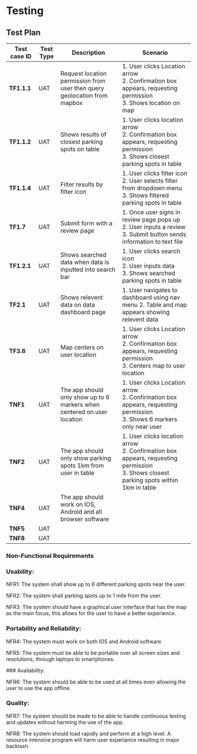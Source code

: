 # Testing

## Test Plan

| Test case ID | Test Type | Description | Scenario |
|--------------------------------------|---------------------|---------------------|---------------------|
| **TF1.1.1** | UAT | Request location permission from user then query geolocation from mapbox  | 1. User clicks Location arrow <br> 2. Confirmation box appears, requesting permission <br> 3. Shows location on map  |
| **TF1.1.2** | UAT | Shows results of closest parking spots on table | 1. User clicks location arrow <br> 2. Confirmation box appears, requesting permission <br> 3. Shows closest parking spots in table  |
| **TF1.1.4** | UAT | Filter results by filter icon | 1. User clicks filter icon <br> 2. User selects filter from dropdown menu <br> 3. Shows filtered parking spots in table |
| **TF1.7** | UAT | Submit form with a review page | 1. Once user signs in review page pops up <br> 2. User inputs a review <br> 3. Submit button sends information to text file  |
| **TF1.2.1** | UAT | Shows searched data when data is inputted into search bar | 1. User clicks search icon <br> 2. User inputs data <br> 3. Shows searched parking spots in table |
| **TF2.1** | UAT | Shows relevent data on data dashboard page | 1. User navigates to dashboard using nav menu 2. Table and map appears showing relevent data |
| **TF3.6** | UAT | Map centers on user location | 1. User clicks Location arrow <br> 2. Confirmation box appears, requesting permission <br> 3. Centers map to user location |
| **TNF1** | UAT | The app should only show up to 6 markers when centered on user location  | 1. User clicks Location arrow <br> 2. Confirmation box appears, requesting permission <br> 3. Shows 6 markers only near user  |
| **TNF2** | UAT | The app should only show parking spots 1km from user in table | 1. User clicks location arrow <br> 2. Confirmation box appears, requesting permission <br> 3. Shows closest parking spots within 1km in table |
| **TNF4** | UAT | The app should work on IOS, Android and all browser software |  |
| **TNF5** | UAT |  |  |
| **TNF8** | UAT |  |  |






### Non-Functional Requirements
### Usability: 

NFR1: The system shall show up to 6 different parking spots near the user.

NFR2: The system shall parking spots up to 1 mile from the user.

NFR3: The system should have a graphical user interface that has the map as the main focus, this allows for the user to have a better experience.


### Portability and Reliability:

NFR4: The system must work on both IOS and Android software  

NFR5: The system must be able to be portable over all screen sizes and resolutions, through laptops to smartphones.

### Availability: 

NFR6: The system should be able to be used at all times even allowing the user to use the app offline.

### Quality: 

NFR7: The system should be made to be able to handle continuous testing and updates without harming the use of the app.

NFR8: The system should load rapidly and perform at a high level. A resource intensive program will harm user experiance resulting in major backlash.

